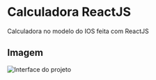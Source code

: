 <h1>Calculadora ReactJS</h1>
Calculadora no modelo do IOS feita com ReactJS

<h2>Imagem</h2>
<img src="https://user-images.githubusercontent.com/76913525/163720179-9bd81c00-2e46-4700-93af-2e92855e1d40.png" alt="Interface do projeto" />
